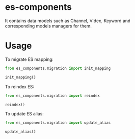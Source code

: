 # es-components

It contains data models such as Channel, Video, Keyword and corresponding models managers for them.

# Usage
To migrate ES mapping:

```python
from es_components.migration import init_mapping

init_mapping()
```

To reindex ES:

```python
from es_components.migration import reindex

reindex()
```

To update ES alias:

```python
from es_components.migration import update_alias

update_alias()
```